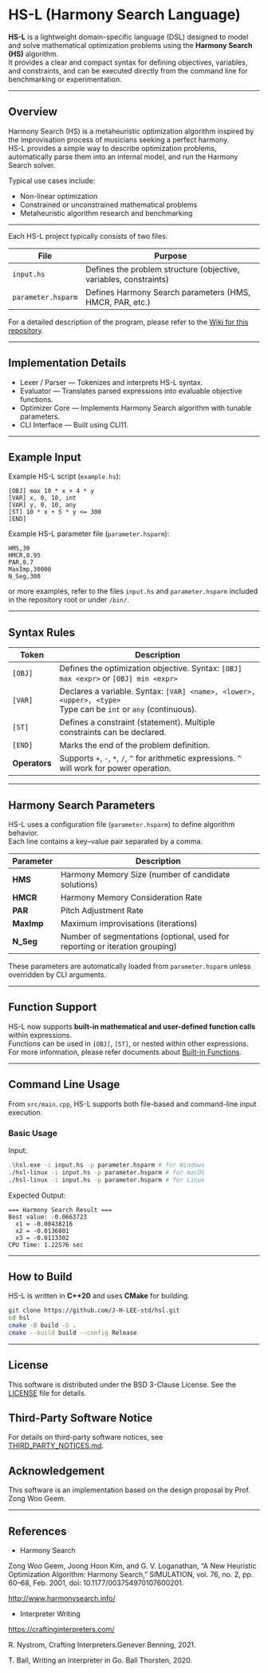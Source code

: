 # HS-L (Harmony Search Language)

**HS-L** is a lightweight domain-specific language (DSL) designed to model and solve mathematical optimization problems using the **Harmony Search (HS)** algorithm.  
It provides a clear and compact syntax for defining objectives, variables, and constraints, and can be executed directly from the command line for benchmarking or experimentation.

---

## Overview

Harmony Search (HS) is a metaheuristic optimization algorithm inspired by the improvisation process of musicians seeking a perfect harmony.  
HS-L provides a simple way to describe optimization problems, automatically parse them into an internal model, and run the Harmony Search solver.

Typical use cases include:
- Non-linear optimization
- Constrained or unconstrained mathematical problems
- Metaheuristic algorithm research and benchmarking

---

Each HS-L project typically consists of two files:

| File | Purpose |
|------|----------|
| `input.hs` | Defines the problem structure (objective, variables, constraints) |
| `parameter.hsparm` | Defines Harmony Search parameters (HMS, HMCR, PAR, etc.) |

For a detailed description of the program, please refer to the [Wiki for this repository](https://github.com/J-H-LEE-std/hsl/wiki).

---

## Implementation Details

* Lexer / Parser — Tokenizes and interprets HS-L syntax.
* Evaluator — Translates parsed expressions into evaluable objective functions.
* Optimizer Core — Implements Harmony Search algorithm with tunable parameters.
* CLI Interface — Built using CLI11.

---

## Example Input

Example HS-L script (`example.hs`):

```
[OBJ] max 10 * x + 4 * y
[VAR] x, 0, 10, int
[VAR] y, 0, 10, any
[ST] 10 * x + 5 * y <= 300
[END]
```

Example HS-L parameter file (`parameter.hsparm`):

```
HMS,30
HMCR,0.95
PAR,0.7
MaxImp,30000
N_Seg,300
```

or more examples, refer to the files `input.hs` and `parameter.hsparm` included in the repository root or under `/bin/`.

---

## Syntax Rules

| Token | Description |
|--------|-------------|
| `[OBJ]` | Defines the optimization objective. Syntax: `[OBJ] max <expr>` or `[OBJ] min <expr>` |
| `[VAR]` | Declares a variable. Syntax: `[VAR] <name>, <lower>, <upper>, <type>` <br>Type can be `int` or `any` (continuous). |
| `[ST]` | Defines a constraint (statement). Multiple constraints can be declared. |
| `[END]` | Marks the end of the problem definition. |
| **Operators** | Supports `+`, `-`, `*`, `/`, `^` for arithmetic expressions. `^` will work for power operation. |

---

##  Harmony Search Parameters

HS-L uses a configuration file (`parameter.hsparm`) to define algorithm behavior.  
Each line contains a key–value pair separated by a comma.

| Parameter | Description |
|------------|-------------|
| **HMS** | Harmony Memory Size (number of candidate solutions) |
| **HMCR** | Harmony Memory Consideration Rate |
| **PAR** | Pitch Adjustment Rate |
| **MaxImp** | Maximum improvisations (iterations) |
| **N_Seg** | Number of segmentations (optional, used for reporting or iteration grouping) |

These parameters are automatically loaded from `parameter.hsparm` unless overridden by CLI arguments.

---

## Function Support

HS-L now supports **built-in mathematical and user-defined function calls** within expressions.  
Functions can be used in `[OBJ]`, `[ST]`, or nested within other expressions.
For more information, please refer documents about [Built-in Functions](https://github.com/J-H-LEE-std/hsl/wiki/Built%E2%80%90in-Function).

---
## Command Line Usage

From `src/main.cpp`, HS-L supports both file-based and command-line input execution.

### Basic Usage

Input:
```bash
.\hsl.exe -i input.hs -p parameter.hsparm # for Windows
./hsl-linux -i input.hs -p parameter.hsparm # for macOS
./hsl-linux -i input.hs -p parameter.hsparm # for Linux
```
Expected Output:
```
=== Harmony Search Result ===
Best value: -0.0663723
  x1 = -0.00438216
  x2 = -0.0136801
  x3 = -0.0113302
CPU Time: 1.22576 sec
```

---
##  How to Build

HS-L is written in **C++20** and uses **CMake** for building.

```bash
git clone https://github.com/J-H-LEE-std/hsl.git
cd hsl
cmake -B build -S .
cmake --build build --config Release
```

---


## License
This software is distributed under the BSD 3-Clause License. See the [LICENSE](./LICENSE) file for details.

## Third-Party Software Notice
For details on third-party software notices, see [THIRD_PARTY_NOTICES.md](./THIRD_PARTY_NOTICES.md).

## Acknowledgement

This software is an implementation based on the design proposal by Prof. Zong Woo Geem.

---

## References
* Harmony Search

Zong Woo Geem, Joong Hoon Kim, and G. V. Loganathan, “A New Heuristic Optimization Algorithm: Harmony Search,” SIMULATION, vol. 76, no. 2, pp. 60–68, Feb. 2001, doi: 10.1177/003754970107600201.

http://www.harmonysearch.info/

* Interpreter Writing

https://craftinginterpreters.com/

R. Nystrom, Crafting Interpreters.Genever Benning, 2021.

T. Ball, Writing an Interpreter in Go. Ball Thorsten, 2020. 

